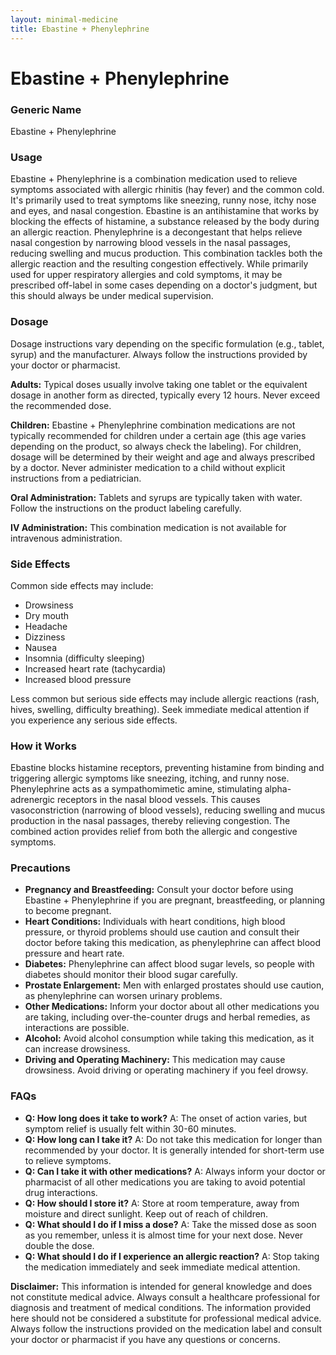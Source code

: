 ```yaml
---
layout: minimal-medicine
title: Ebastine + Phenylephrine
---
```


# Ebastine + Phenylephrine
### Generic Name
Ebastine + Phenylephrine

### Usage
Ebastine + Phenylephrine is a combination medication used to relieve symptoms associated with allergic rhinitis (hay fever) and the common cold.  It's primarily used to treat symptoms like sneezing, runny nose, itchy nose and eyes, and nasal congestion. Ebastine is an antihistamine that works by blocking the effects of histamine, a substance released by the body during an allergic reaction.  Phenylephrine is a decongestant that helps relieve nasal congestion by narrowing blood vessels in the nasal passages, reducing swelling and mucus production.  This combination tackles both the allergic reaction and the resulting congestion effectively. While primarily used for upper respiratory allergies and cold symptoms, it may be prescribed off-label in some cases depending on a doctor's judgment, but this should always be under medical supervision.


### Dosage
Dosage instructions vary depending on the specific formulation (e.g., tablet, syrup) and the manufacturer.  Always follow the instructions provided by your doctor or pharmacist.  

**Adults:** Typical doses usually involve taking one tablet or the equivalent dosage in another form as directed, typically every 12 hours.  Never exceed the recommended dose.

**Children:**  Ebastine + Phenylephrine combination medications are not typically recommended for children under a certain age (this age varies depending on the product, so always check the labeling). For children, dosage will be determined by their weight and age and always prescribed by a doctor.  Never administer medication to a child without explicit instructions from a pediatrician.

**Oral Administration:** Tablets and syrups are typically taken with water.  Follow the instructions on the product labeling carefully.

**IV Administration:**  This combination medication is not available for intravenous administration.


### Side Effects
Common side effects may include:

*   Drowsiness
*   Dry mouth
*   Headache
*   Dizziness
*   Nausea
*   Insomnia (difficulty sleeping)
*   Increased heart rate (tachycardia)
*   Increased blood pressure

Less common but serious side effects may include allergic reactions (rash, hives, swelling, difficulty breathing).  Seek immediate medical attention if you experience any serious side effects.


### How it Works
Ebastine blocks histamine receptors, preventing histamine from binding and triggering allergic symptoms like sneezing, itching, and runny nose. Phenylephrine acts as a sympathomimetic amine, stimulating alpha-adrenergic receptors in the nasal blood vessels. This causes vasoconstriction (narrowing of blood vessels), reducing swelling and mucus production in the nasal passages, thereby relieving congestion.  The combined action provides relief from both the allergic and congestive symptoms.


### Precautions
*   **Pregnancy and Breastfeeding:**  Consult your doctor before using Ebastine + Phenylephrine if you are pregnant, breastfeeding, or planning to become pregnant.
*   **Heart Conditions:**  Individuals with heart conditions, high blood pressure, or thyroid problems should use caution and consult their doctor before taking this medication, as phenylephrine can affect blood pressure and heart rate.
*   **Diabetes:** Phenylephrine can affect blood sugar levels, so people with diabetes should monitor their blood sugar carefully.
*   **Prostate Enlargement:** Men with enlarged prostates should use caution, as phenylephrine can worsen urinary problems.
*   **Other Medications:**  Inform your doctor about all other medications you are taking, including over-the-counter drugs and herbal remedies, as interactions are possible.
*   **Alcohol:** Avoid alcohol consumption while taking this medication, as it can increase drowsiness.
*   **Driving and Operating Machinery:**  This medication may cause drowsiness. Avoid driving or operating machinery if you feel drowsy.


### FAQs

*   **Q: How long does it take to work?** A:  The onset of action varies, but symptom relief is usually felt within 30-60 minutes.
*   **Q: How long can I take it?** A: Do not take this medication for longer than recommended by your doctor.  It is generally intended for short-term use to relieve symptoms.
*   **Q: Can I take it with other medications?** A: Always inform your doctor or pharmacist of all other medications you are taking to avoid potential drug interactions.
*   **Q: How should I store it?** A: Store at room temperature, away from moisture and direct sunlight.  Keep out of reach of children.
*   **Q: What should I do if I miss a dose?** A: Take the missed dose as soon as you remember, unless it is almost time for your next dose. Never double the dose.
*   **Q:  What should I do if I experience an allergic reaction?** A: Stop taking the medication immediately and seek immediate medical attention.


**Disclaimer:** This information is intended for general knowledge and does not constitute medical advice. Always consult a healthcare professional for diagnosis and treatment of medical conditions.  The information provided here should not be considered a substitute for professional medical advice.  Always follow the instructions provided on the medication label and consult your doctor or pharmacist if you have any questions or concerns.
